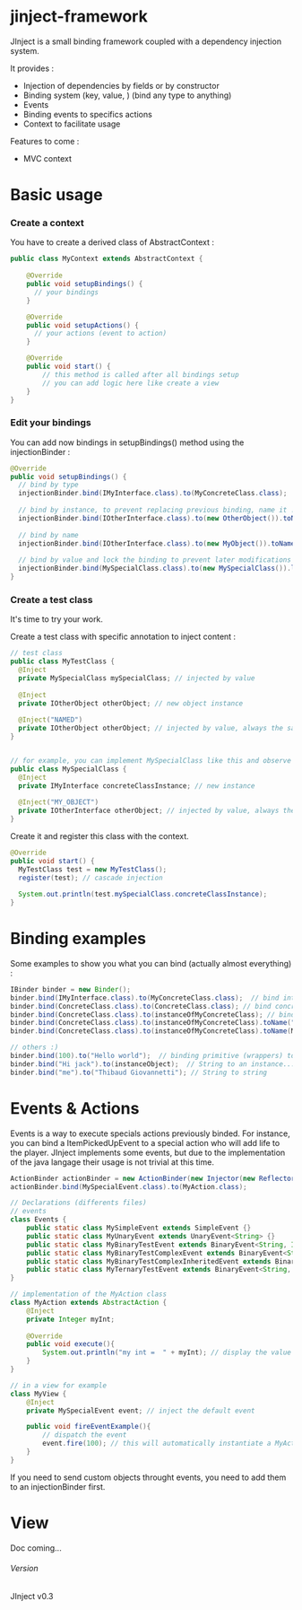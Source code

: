 # jinject-framework
JInject is a small binding framework coupled with a dependency injection system.

It provides :
* Injection of dependencies by fields or by constructor
* Binding system (key, value, <name>)  (bind any type to anything)
* Events
* Binding events to specifics actions
* Context to facilitate usage

Features to come :
* MVC context



# Basic usage
### Create a context
You have to create a derived class of AbstractContext :

```java
public class MyContext extends AbstractContext {
	
	@Override
	public void setupBindings() {
	  // your bindings
	}

	@Override
	public void setupActions() {
	  // your actions (event to action)
	}

	@Override
	public void start() {
		// this method is called after all bindings setup
		// you can add logic here like create a view
	}
}
```

### Edit your bindings
You can add now bindings in setupBindings() method using the injectionBinder :

```java
@Override
public void setupBindings() {
  // bind by type
  injectionBinder.bind(IMyInterface.class).to(MyConcreteClass.class); 
  
  // bind by instance, to prevent replacing previous binding, name it !
  injectionBinder.bind(IOtherInterface.class).to(new OtherObject()).toName("NAMED"); 
  
  // bind by name
  injectionBinder.bind(IOtherInterface.class).to(new MyObject()).toName("MY_OBJECT");
  
  // bind by value and lock the binding to prevent later modifications
  injectionBinder.bind(MySpecialClass.class).to(new MySpecialClass()).lock(); 
}
```

### Create a test class
It's time to try your work.

Create a test class with specific annotation to inject content :

```java
// test class
public class MyTestClass {
  @Inject
  private MySpecialClass mySpecialClass; // injected by value
  
  @Inject
  private IOtherObject otherObject; // new object instance
  
  @Inject("NAMED")
  private IOtherObject otherObject; // injected by value, always the same object accross all instances
}


// for example, you can implement MySpecialClass like this and observe the cascade injection
public class MySpecialClass {
  @Inject
  private IMyInterface concreteClassInstance; // new instance
  
  @Inject("MY_OBJECT")
  private IOtherInterface otherObject; // injected by value, always the same object
}

```

Create it and register this class with the context.

```java
@Override
public void start() {
  MyTestClass test = new MyTestClass();
  register(test); // cascade injection
  
  System.out.println(test.mySpecialClass.concreteClassInstance);
}
```


# Binding examples
Some examples to show you what you can bind (actually almost everything) :
```java
IBinder binder = new Binder();
binder.bind(IMyInterface.class).to(MyConcreteClass.class);  // bind interface to concrete class
binder.bind(ConcreteClass.class).to(ConcreteClass.class); // bind concrete class to itself 
binder.bind(ConcreteClass.class).to(instanceOfMyConcreteClass); // bind concrete class to an instance
binder.bind(ConcreteClass.class).to(instanceOfMyConcreteClass).toName("myInstance"); // bind concrete class to an instance and to a name
binder.bind(ConcreteClass.class).to(instanceOfMyConcreteClass).toName(MyEnum.ENUM_VALUE); // bind concrete class to an instance and to an enum

// others :)
binder.bind(100).to("Hello world");  // binding primitive (wrappers) to String object
binder.bind("Hi jack").to(instanceObject);  // String to an instance...
binder.bind("me").to("Thibaud Giovannetti"); // String to string
```

# Events & Actions
Events is a way to execute specials actions previously binded. For instance, you can bind a ItemPickedUpEvent to a special action who will add life to the player.
JInject implements some events, but due to the implementation of the java langage their usage is not trivial at this time.

```java
ActionBinder actionBinder = new ActionBinder(new Injector(new Reflector())); // most of the time you won't do this cause it's already done in Context
actionBinder.bind(MySpecialEvent.class).to(MyAction.class);

// Declarations (differents files)
// events
class Events {
	public static class MySimpleEvent extends SimpleEvent {}
	public static class MyUnaryEvent extends UnaryEvent<String> {}
	public static class MyBinaryTestEvent extends BinaryEvent<String, Integer> {}
	public static class MyBinaryTestComplexEvent extends BinaryEvent<String, IOther> {}
	public static class MyBinaryTestComplexInheritedEvent extends BinaryEvent<String, Other> {}
	public static class MyTernaryTestEvent extends BinaryEvent<String, Integer> {}
}

// implementation of the MyAction class
class MyAction extends AbstractAction {
	@Inject
	private Integer myInt;
	
	@Override
	public void execute(){
    	System.out.println("my int =  " + myInt); // display the value sent by the event
	}
}

// in a view for example
class MyView {
	@Inject
	private MySpecialEvent event; // inject the default event

	public void fireEventExample(){
		// dispatch the event
		event.fire(100); // this will automatically instantiate a MyAction object, inject it with the param and call it's execute method !
	}
}

```

If you need to send custom objects throught events, you need to add them to an injectionBinder first.

# View 
Doc coming...

###### Version
JInject v0.3
